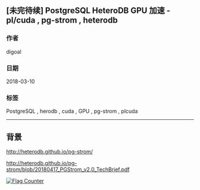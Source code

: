 ## [未完待续] PostgreSQL HeteroDB GPU 加速 - pl/cuda , pg-strom , heterodb
  
### 作者  
digoal  
  
### 日期  
2018-03-10  
  
### 标签  
PostgreSQL , herodb , cuda , GPU , pg-strom , plcuda
  
----  
  
## 背景  
  
http://heterodb.github.io/pg-strom/ 
   
http://heterodb.github.io/pg-strom/blob/20180417_PGStrom_v2.0_TechBrief.pdf  

  
<a rel="nofollow" href="http://info.flagcounter.com/h9V1"  ><img src="http://s03.flagcounter.com/count/h9V1/bg_FFFFFF/txt_000000/border_CCCCCC/columns_2/maxflags_12/viewers_0/labels_0/pageviews_0/flags_0/"  alt="Flag Counter"  border="0"  ></a>  
  
